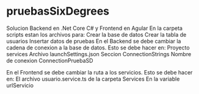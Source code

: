 # pruebasSixDegrees
Solucion Backend en .Net Core C# y Frontend en Agular
En la carpeta scripts estan los archivos para:
  Crear la base de datos
  Crear la tabla de usuarios
  Insertar datos de pruebas
En el Backend se debe cambiar la cadena de conexion a la base de datos. Esto se debe hacer en:
  Proyecto services
    Archivo launchSettings.json
      Seccion ConnectionStrings
        Nombre de conexion ConnectionPruebaSD
        
En el Frontend se debe cambiar la ruta a los servicios. Esto se debe hacer en:
  El archivo usuario.service.ts de la carpeta Services
    En la variable urlServicio
    
